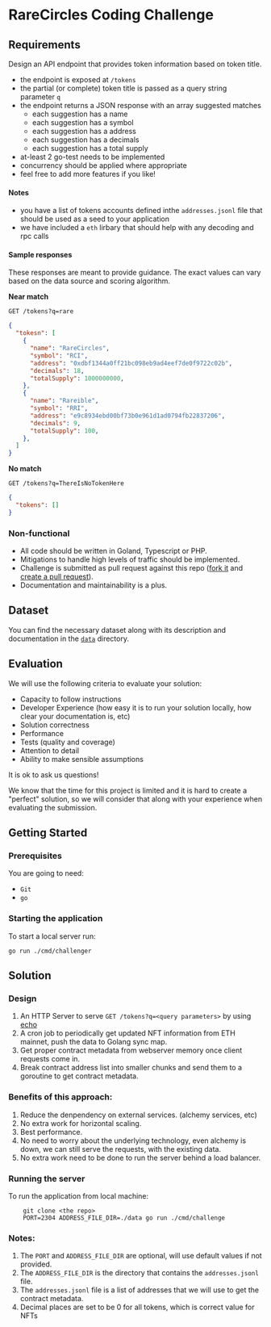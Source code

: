 # RareCircles Coding Challenge

## Requirements

Design an API endpoint that provides token information based on token title.

- the endpoint is exposed at `/tokens`
- the partial (or complete) token title is passed as a query string parameter `q`
- the endpoint returns a JSON response with an array suggested matches
  - each suggestion has a name
  - each suggestion has a symbol
  - each suggestion has a address
  - each suggestion has a decimals
  - each suggestion has a total supply
- at-least 2 go-test needs to be implemented
- concurrency should be applied where appropriate  
- feel free to add more features if you like!

#### Notes
- you have a list of tokens accounts defined inthe `addresses.jsonl` file that should be used as a seed to your application
- we have included a `eth` lirbary that should help with any decoding and rpc calls

#### Sample responses

These responses are meant to provide guidance. The exact values can vary based on the data source and scoring algorithm.

**Near match**

    GET /tokens?q=rare

```json
{
  "tokesn": [
    {
      "name": "RareCircles",
      "symbol": "RCI",
      "address": "0xdbf1344a0ff21bc098eb9ad4eef7de0f9722c02b",
      "decimals": 18,
      "totalSupply": 1000000000,
    },
    {
      "name": "Rareible",
      "symbol": "RRI",
      "address": "e9c8934ebd00bf73b0e961d1ad0794fb22837206",
      "decimals": 9,
      "totalSupply": 100,
    },
  ]
}
```

**No match**

    GET /tokens?q=ThereIsNoTokenHere

```json
{
  "tokens": []
}
```


### Non-functional

- All code should be written in Goland, Typescript or PHP.
- Mitigations to handle high levels of traffic should be implemented.
- Challenge is submitted as pull request against this repo ([fork it](https://help.github.com/articles/fork-a-repo/) and [create a pull request](https://help.github.com/articles/creating-a-pull-request-from-a-fork/)).
- Documentation and maintainability is a plus.

## Dataset

You can find the necessary dataset along with its description and documentation in the [`data`](data/) directory.

## Evaluation

We will use the following criteria to evaluate your solution:

- Capacity to follow instructions
- Developer Experience (how easy it is to run your solution locally, how clear your documentation is, etc)
- Solution correctness
- Performance
- Tests (quality and coverage)
- Attention to detail
- Ability to make sensible assumptions

It is ok to ask us questions!

We know that the time for this project is limited and it is hard to create a "perfect" solution, so we will consider that along with your experience when evaluating the submission.

## Getting Started

### Prerequisites

You are going to need:

- `Git`
- `go`

### Starting the application

To start a local server run:

```
go run ./cmd/challenger
```

## Solution
### Design
1. An HTTP Server to serve `GET /tokens?q=<query parameters>` by using [echo](https://echo.labstack.com/)
2. A cron job to periodically get updated NFT information from ETH mainnet, push the data to Golang sync map.
3. Get proper contract metadata from webserver memory once client requests come in.
4. Break contract address list into smaller chunks and send them to a goroutine to get contract metadata.   

### Benefits of this approach:
1. Reduce the denpendency on external services. (alchemy services, etc)
2. No extra work for horizontal scaling.
3. Best performance.
4. No need to worry about the underlying technology, even alchemy is down, we can still serve the requests, with the existing data.
5. No extra work need to be done to run the server behind a load balancer.

### Running the server
To run the application from local machine:  

```
    git clone <the repo>
    PORT=2304 ADDRESS_FILE_DIR=./data go run ./cmd/challenge
```

### Notes:
1. The `PORT` and `ADDRESS_FILE_DIR` are optional, will use default values if not provided.
2. The `ADDRESS_FILE_DIR` is the directory that contains the `addresses.jsonl` file.
3. The `addresses.jsonl` file is a list of addresses that we will use to get the contract metadata.
4. Decimal places are set to be 0 for all tokens, which is correct value for NFTs 